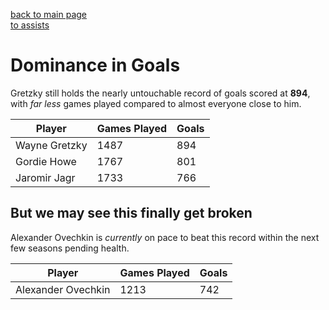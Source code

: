 [back to main page]()<br>
[to assists]()

# Dominance in Goals
Gretzky still holds the nearly untouchable record of goals scored at **894**, with _far less_ games played compared to almost everyone close to him.

| Player        | Games Played  |Goals      |
| ------------  | ------------- |:----------|
| Wayne Gretzky | 1487          | 894       |
| Gordie Howe   | 1767          | 801       |
| Jaromir Jagr  | 1733          | 766       |

## But we may see this finally get broken
Alexander Ovechkin is *currently* on pace to beat this record within the next few seasons pending health.

| Player             | Games Played  |Goals      |
| ------------       | ------------- |:----------|
| Alexander Ovechkin | 1213          | 742       |
